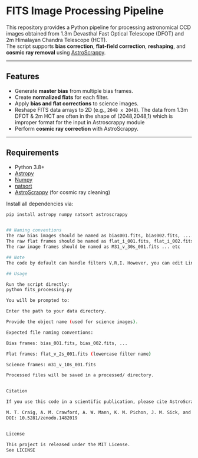 

# FITS Image Processing Pipeline

This repository provides a Python pipeline for processing astronomical CCD images obtained from 1.3m Devasthal Fast Optical Telescope (DFOT) and 2m Himalayan Chandra Telescope (HCT).  
The script supports **bias correction**, **flat-field correction**, **reshaping**, and **cosmic ray removal** using [AstroScrappy](https://github.com/astropy/astroscrappy).

---

## Features
- Generate **master bias** from multiple bias frames.
- Create **normalized flats** for each filter.
- Apply **bias and flat corrections** to science images.
- Reshape FITS data arrays to 2D (e.g., `2048 x 2048`). The data from 1.3m DFOT & 2m HCT are often in the shape of (2048,2048,1) which is improper format for the input in Astroscrappy module
- Perform **cosmic ray correction** with AstroScrappy.

---

## Requirements

- Python 3.8+
- [Astropy](https://www.astropy.org/)
- [Numpy](https://numpy.org/)
- [natsort](https://pypi.org/project/natsort/)
- [AstroScrappy](https://github.com/astropy/astroscrappy) (for cosmic ray cleaning)

Install all dependencies via:

```bash
pip install astropy numpy natsort astroscrappy


## Naming conventions
The raw bias images should be named as bias001.fits, bias002.fits, .... etc 
The raw flat frames should be named as flat_i_001.fits, flat_i_002.fits, ... flat_v_001.fits, flat_v_002.fits,... flat_r_001.fits,flat_r_002.fits, ..etc 
The raw image frames should be named as M31_v_30s_001.fits ... etc

## Note
The code by default can handle filters V,R,I. However, you can edit Line 139 of the code to include FILTERS of your choice. However, use lowercase names of FILTERS while adding. 

## Usage

Run the script directly:
python fits_processing.py

You will be prompted to:

Enter the path to your data directory.

Provide the object name (used for science images).

Expected file naming conventions:

Bias frames: bias_001.fits, bias_002.fits, ...

Flat frames: flat_v_2s_001.fits (lowercase filter name)

Science frames: m31_v_10s_001.fits

Processed files will be saved in a processed/ directory.


Citation

If you use this code in a scientific publication, please cite AstroScrappy, which provides the cosmic ray rejection algorithm:

M. T. Craig, A. M. Crawford, A. W. Mann, K. M. Pichon, J. M. Sick, and J. J. van Santen (2023). astroscrappy: Speedy Cosmic Ray Cleaning. Astrophysics Source Code Library, record ascl:1602.008.
DOI: 10.5281/zenodo.1482019


License

This project is released under the MIT License.
See LICENSE

